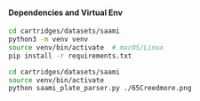 
#### Dependencies and Virtual Env
```bash
cd cartridges/datasets/saami
python3 -m venv venv
source venv/bin/activate  # macOS/Linux
pip install -r requirements.txt
```

```bash
cd cartridges/datasets/saami
source venv/bin/activate
python saami_plate_parser.py ./65Creedmore.png
```